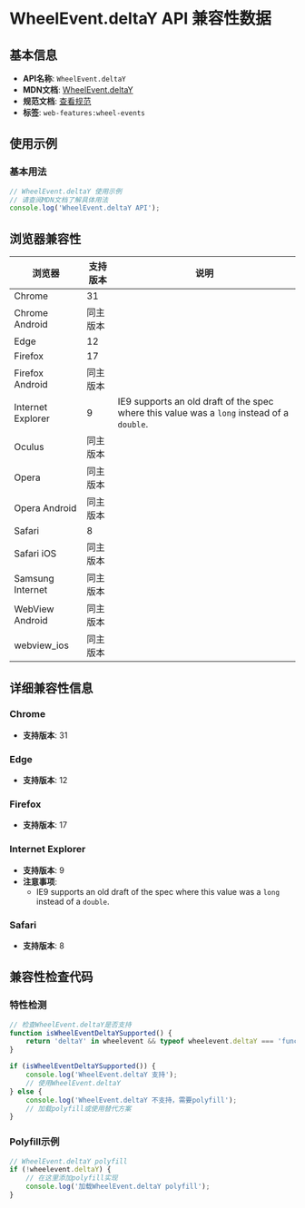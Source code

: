 # WheelEvent.deltaY API 兼容性数据

## 基本信息

- **API名称**: `WheelEvent.deltaY`
- **MDN文档**: [WheelEvent.deltaY](https://developer.mozilla.org/docs/Web/API/WheelEvent/deltaY)
- **规范文档**: [查看规范](https://w3c.github.io/uievents/#dom-wheelevent-deltay)
- **标签**: `web-features:wheel-events`

## 使用示例

### 基本用法

```javascript
// WheelEvent.deltaY 使用示例
// 请查阅MDN文档了解具体用法
console.log('WheelEvent.deltaY API');
```

## 浏览器兼容性

| 浏览器 | 支持版本 | 说明 |
|--------|----------|------|
| Chrome | 31 |  |
| Chrome Android | 同主版本 |  |
| Edge | 12 |  |
| Firefox | 17 |  |
| Firefox Android | 同主版本 |  |
| Internet Explorer | 9 | IE9 supports an old draft of the spec where this value was a `long` instead of a `double`. |
| Oculus | 同主版本 |  |
| Opera | 同主版本 |  |
| Opera Android | 同主版本 |  |
| Safari | 8 |  |
| Safari iOS | 同主版本 |  |
| Samsung Internet | 同主版本 |  |
| WebView Android | 同主版本 |  |
| webview_ios | 同主版本 |  |

## 详细兼容性信息

### Chrome

- **支持版本**: 31

### Edge

- **支持版本**: 12

### Firefox

- **支持版本**: 17

### Internet Explorer

- **支持版本**: 9
- **注意事项**:
  - IE9 supports an old draft of the spec where this value was a `long` instead of a `double`.

### Safari

- **支持版本**: 8

## 兼容性检查代码

### 特性检测

```javascript
// 检查WheelEvent.deltaY是否支持
function isWheelEventDeltaYSupported() {
    return 'deltaY' in wheelevent && typeof wheelevent.deltaY === 'function';
}

if (isWheelEventDeltaYSupported()) {
    console.log('WheelEvent.deltaY 支持');
    // 使用WheelEvent.deltaY
} else {
    console.log('WheelEvent.deltaY 不支持，需要polyfill');
    // 加载polyfill或使用替代方案
}
```

### Polyfill示例

```javascript
// WheelEvent.deltaY polyfill
if (!wheelevent.deltaY) {
    // 在这里添加polyfill实现
    console.log('加载WheelEvent.deltaY polyfill');
}
```

